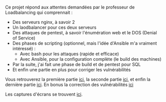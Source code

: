
Ce projet répond aux attentes demandées par le professeur de Loadbalancing qui comprennait :
* Des serveurs nginx, à savoir 2
* Un laodbalancer pour ces deux serveurs
* Des attaques de pentest, à savoir l'énumération web et le DOS (Denial of Service)
* Des phases de scripting (optionnel, mais l'idée d'Ansible m'a vraiment intéressé) : 
	* Avec bash pour les attaques (rapide et efficace)
	* Avec Ansible, pour la configuration complète (le build des machines)
* Par la suite, j'ai fait une phase de build et de pentest pour SQL
* Et enfin une partie en plus pour corriger les vulnérabilités

Vous retrouverez la première partie [ici](Build_infra.md), la seconde partie [ici](Partie_pentest.md), et enfin la dernière partie [ici](Build_SQL). En bonus la correction des vulnérabilités [ici](fix.md)

Les captures d'écrans se trouvent [ici](Screen).
